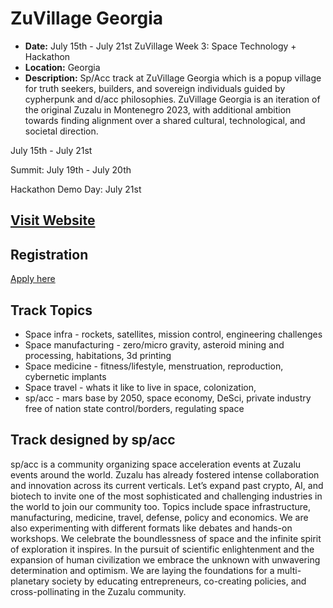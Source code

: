 # ZuVillage Georgia
- **Date:** July 15th - July 21st ZuVillage Week 3: Space Technology + Hackathon
- **Location:** Georgia
- **Description:** Sp/Acc track at ZuVillage Georgia which is a popup village for truth seekers, builders, and sovereign individuals guided by cypherpunk and d/acc philosophies. ZuVillage Georgia is an iteration of the original Zuzalu in Montenegro 2023, with additional ambition towards finding alignment over a shared cultural, technological, and societal direction. 

July 15th - July 21st

Summit: July 19th - July 20th

Hackathon Demo Day: July 21st

## [Visit Website](https://zuvillage-georgia.framer.website/)

## Registration

[Apply here](https://blocksurvey.io/zuvillager-application-form-Ac.exePQQQGs60O9cmJYUg?v=o)

## Track Topics
- Space infra - rockets, satellites, mission control, engineering challenges
- Space manufacturing - zero/micro gravity, asteroid mining and processing, habitations, 3d printing
- Space medicine - fitness/lifestyle, menstruation, reproduction, cybernetic implants
- Space travel - whats it like to live in space, colonization,
- sp/acc - mars base by 2050, space economy, DeSci, private industry free of nation state control/borders, regulating space 

## Track designed by sp/acc
sp/acc is a community organizing space acceleration events at Zuzalu events around the world. Zuzalu has already fostered intense collaboration and innovation across its current verticals. Let’s expand past crypto, AI, and biotech to invite one of the most sophisticated and challenging industries in the world to join our community too. Topics include space infrastructure, manufacturing, medicine, travel, defense, policy and economics. We are also experimenting with different formats like debates and hands-on workshops.  We celebrate the boundlessness of space and the infinite spirit of exploration it inspires. In the pursuit of scientific enlightenment and the expansion of human civilization we embrace the unknown with unwavering determination and optimism.  We are laying the foundations for a multi-planetary society by educating entrepreneurs, co-creating policies, and cross-pollinating in the Zuzalu community.
